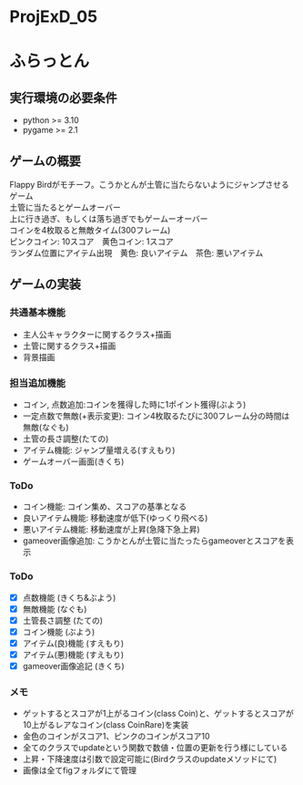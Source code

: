 # ProjExD_05

# ふらっとん
## 実行環境の必要条件
* python >= 3.10
* pygame >= 2.1

## ゲームの概要
Flappy Birdがモチーフ。こうかとんが土管に当たらないようにジャンプさせるゲーム  
土管に当たるとゲームオーバー  
上に行き過ぎ、もしくは落ち過ぎでもゲームーオーバー  
コインを4枚取ると無敵タイム(300フレーム)  
ピンクコイン: 10スコア　黄色コイン: 1スコア  
ランダム位置にアイテム出現　黄色: 良いアイテム　茶色: 悪いアイテム  

## ゲームの実装
### 共通基本機能
* 主人公キャラクターに関するクラス+描画
* 土管に関するクラス+描画
* 背景描画
  
### 担当追加機能
* コイン, 点数追加:コインを獲得した時に1ポイント獲得(ぶよう)
* 一定点数で無敵(+表示変更): コイン4枚取るたびに300フレーム分の時間は無敵(なぐも)
* 土管の長さ調整(たての)
* アイテム機能: ジャンプ量増える(すえもり)
* ゲームオーバー画面(きくち)
  
### ToDo
* コイン機能: コイン集め、スコアの基準となる
* 良いアイテム機能: 移動速度が低下(ゆっくり飛べる)
* 悪いアイテム機能: 移動速度が上昇(急降下急上昇)
* gameover画像追加: こうかとんが土管に当たったらgameoverとスコアを表示

### ToDo
- [X] 点数機能 (きくち&ぶよう)
- [X] 無敵機能 (なぐも)
- [X] 土管長さ調整 (たての)
- [X] コイン機能 (ぶよう)
- [X] アイテム(良)機能 (すえもり)
- [X] アイテム(悪)機能 (すえもり)
- [X] gameover画像追記 (きくち)

### メモ
* ゲットするとスコアが1上がるコイン(class Coin)と、ゲットするとスコアが10上がるレアなコイン(class CoinRare)を実装
* 金色のコインがスコア1、ピンクのコインがスコア10
* 全てのクラスでupdateという関数で数値・位置の更新を行う様にしている
* 上昇・下降速度は引数で設定可能に(Birdクラスのupdateメソッドにて)
* 画像は全てfigフォルダにて管理
